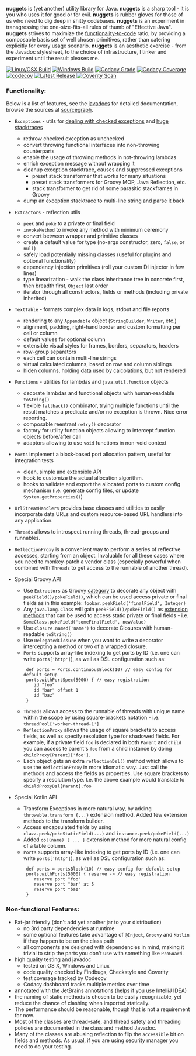 **nuggets** is (yet another) utility library for Java. **nuggets** is a sharp tool - 
it is you who uses it for good or for evil. **nuggets** is rubber gloves for those 
of us who need to dig deep in shitty codebases. **nuggets** is an experiment in 
transgressing the one-size-fits-all rules of thumb of "Effective Java". **nuggets** 
strives to maximize the [functionality-to-code](http://www.infovis-wiki.net/index.php/Data-Ink_Ratio) 
ratio, by providing a composable basis set of well chosen primitives, rather than 
catering explicitly for every usage scenario. **nuggets** is an aesthetic exercise -
from the Javadoc stylesheet, to the choice of infrastructure, I tinker and 
experiment until the result pleases me. 

[![Linux/OSX Build](https://travis-ci.org/ddimtirov/nuggets.svg?branch=master)](https://travis-ci.org/ddimtirov/nuggets)
[![Windows Build](https://ci.appveyor.com/api/projects/status/uruwl3u6eynnpok9/branch/master?svg=true)](https://ci.appveyor.com/project/ddimtirov/nuggets/branch/master)
[![Codacy Grade](https://api.codacy.com/project/badge/Grade/0951cb36db314ff1bf69646402f4b988)](https://www.codacy.com/app/dimitar-dimitrov/nuggets?utm_source=github.com&amp;utm_medium=referral&amp;utm_content=ddimtirov/nuggets&amp;utm_campaign=Badge_Grade)
[![Codacy Coverage](https://api.codacy.com/project/badge/Coverage/0951cb36db314ff1bf69646402f4b988)](https://www.codacy.com/app/dimitar-dimitrov/nuggets?utm_source=github.com&amp;utm_medium=referral&amp;utm_content=ddimtirov/nuggets&amp;utm_campaign=Badge_Coverage)
[![codecov](https://codecov.io/gh/ddimtirov/nuggets/branch/master/graph/badge.svg)](https://codecov.io/gh/ddimtirov/nuggets) 
[![Latest Release](https://api.bintray.com/packages/ddimitrov/oss/nuggets/images/download.svg) ](https://bintray.com/ddimitrov/oss/nuggets/_latestVersion)
[![Coverity Scan](https://scan.coverity.com/projects/10133/badge.svg)](https://scan.coverity.com/projects/ddimtirov-nuggets)

### Functionality:

Below is a list of features, see the [javadocs](https://ddimtirov.github.io/nuggets/javadoc/io/github/ddimitrov/nuggets/package-summary.html) for detailed documentation, 
browse the sources at [sourcegraph](https://sourcegraph.com/github.com/ddimtirov/nuggets@master). 

- `Exceptions` - utils for [dealing with checked exceptions](https://kotlinlang.org/docs/reference/exceptions.html#checked-exceptions)
  and [huge stacktraces](https://dzone.com/articles/filtering-stack-trace-hell)
  - rethrow checked exception as unchecked
  - convert throwing functional interfaces into non-throwing counterparts
  - enable the usage of throwing methods in not-throwing lambdas
  - enrich exception message without wrapping it
  - cleanup exception stacktrace, causes and suppressed exceptions
    - preset stack transformer that works for many situations
    - preset stack transformers for Groovy MOP, Java Reflection, etc.
    - stack transformer to get rid of some parasitic stackframes in Groovy
  - dump an exception stacktrace to multi-line string and parse it back 
- `Extractors` - reflection utils  
  - `peek` and `poke` to a private or final field
  - `invokeMethod` to invoke any method with minimum ceremony  
  - convert between wrapper and primitive classes
  - create a default value for type (no-args constructor, zero, `false`, or `null`)
  - safely load potentially missing classes (useful for plugins and optional functionality)
  - dependency injection primitives (roll your custom DI injector in few lines)
  - type linearization - walk the class inheritance tree in concrete first, then breadth 
    first, `Object` last order
  - iterator through all constructors, fields or methods (including private inherited)
- `TextTable` - formats complex data in logs, stdout and file reports
  - rendering to any `Appendable` object (`StringBuilder`, `Writer`, etc.)
  - alignment, padding, right-hand border and custom formatting per cell or column 
  - default values for optional column
  - extensible visual styles for frames, borders, separators, headers
  - row-group separators
  - each cell can contain multi-line strings
  - virtual calculated columns, based on row and column siblings
  - hiden columns, holding data used by calcolations, but not rendered
- `Functions` - utilities for lambdas and `java.util.function` objects
  - decorate lambdas and functional objects with human-readable `toString()`
  - flexible `fallback()` combinator, trying multiple functions until the 
    result matches a predicate and/or no exception is thrown. Nice error 
    reporting.
  - composable reentrant `retry()` decorator 
  - factory for utility function objects allowing to intercept function 
    objects before/after call
  - adaptors allowing to use `void` functions in non-void context
- `Ports` implement a block-based port allocation pattern, useful for integration tests
  - clean, simple and extensible API
  - hook to customize the actual allocation algorithm.  
  - hooks to validate and export the allocated ports to custom config mechanism 
    (i.e. generate config files, or update `System.getProperties()`)
- `UrlStreamHandlers` provides base classes and utilities to easily incorporate 
  data URLs and custom resource-based URL handlers into any application.
- `Threads` allows to introspect running threads, thread-groups and runnables. 
- `ReflectionProxy` is a convenient way to perform a series of reflective 
   accesses, starting from an object. Invaluable for all these cases where you 
   need to monkey-patch a vendor class (especially powerful when combined with 
   `Threads` to get access to the runnable of another thread).
    
- Special Groovy API  
  - Use `Extractors` as Groovy [category](http://groovy-lang.org/metaprogramming.html#categories) 
    to decorate any object with `peekField()/pokeField()`, which can be used access private or 
    final fields as in this example: `foobar.peekField('finalField', Integer)`
  - Any `java.lang.Class` will gain `peekField()/pokeField()` as 
    [extension methods](http://groovy-lang.org/metaprogramming.html#_extension_modules)
    that can be used to access static private or final fields - i.e. 
    `SomeClass.pokeField('someFinalField', newValue)`
  - Use `closure.named('name')` to decorate Closures with human-readable `toString()`
  - Use `DelegatedClosure` when you want to write a decorator intercepting a 
    method or two of a wrapped closure.
  - `Ports` supports array-like indexing to get ports by ID (i.e. one can write 
    `ports['http']`), as well as DSL configuration such as: 
    ```
     def ports = Ports.continuousBlock(10) // easy config for default setup
     ports.withPortSpec(5000) { // easy registration
        id "foo"
        id "bar" offset 1
        id "baz"
     }
    ```
  - `Threads` allows access to the runnable of threads with unique name within the scope by using
     square-brackets notation - i.e. `threadPool['worker-thread-1']`
  - `ReflectionProxy` allows the usage of square brackets to 
    access fields, as well as specify resolution type for shadowed fields.
    For example, if a private field `foo` is declared in both `Parent` and `Child`
    you can access te parent's `foo` from a child instance by doing
    `childProxy[Parent]['foo']`.
  - Each object gets an extra `reflectionDsl()` method which allows to use the `ReflectionProxy`
    in more idiomatic way. Just call the methods and access the fields as properties.
    Use square brackets to specify a resolution type. I.e. the above example would translate to
    `chieldProxyDsl[Parent].foo`      
        
- Special Kotlin API
  - Transform Exceptions in more natural way, by adding `throwable.transform {...}`
    extension method. Added few extension methods to the transform builder.
  - Access encapsulated fields by using `clazz.peek/pokeStaticField(...)` 
    and `instance.peek/pokeField(...)`
  - Added `col(name) { ... }` extension method for more natural config 
    of a table column.    
  - `Ports` supports array-like indexing to get ports by ID (i.e. one can write 
    `ports['http']`), as well as DSL configuration such as: 
    ```
     def ports = portsBlock(10) // easy config for default setup
     ports.withPorts(5000) { reserve -> // easy registration
        reserve port "foo"
        reserve port "bar" at 5
        reserve port "baz"
     }
    ```
    
### Non-functional Features:
- Fat-jar friendly (don't add yet another jar to your distribution)
  - no 3rd party dependencies at runtime 
  - some optional features take advantage of `@Inject`, `Groovy` and `Kotlin` 
    if they happen to be on the class path
  - all components are designed with dependencies in mind, making it trivial 
    to strip the parts you don't use with something like `ProGuard`. 
- high quality testing and javadoc
  - tested on OS X, Windows and Linux
  - code quality checked by Findbugs, Checkstyle and Coverity
  - test coverage tracked by Codecov
  - Codacy dashboard tracks multiple metrics over time
- annotated with the JetBrains annotations (helps if you use IntelliJ IDEA)
- the naming of static methods is chosen to be easily recognizable, 
  yet reduce the chance of clashing when imported statically.
- The performance should be reasonable, though that is not a requirement for now.
- Most of the classes are thread-safe, and thread safety and threading policies are
  documented in the class and method Javadoc.
- Many of the classes are abusing reflection to flip the `accessible` bit on fields 
  and methods. As usual, if you are using security manager you need to do your testing.
